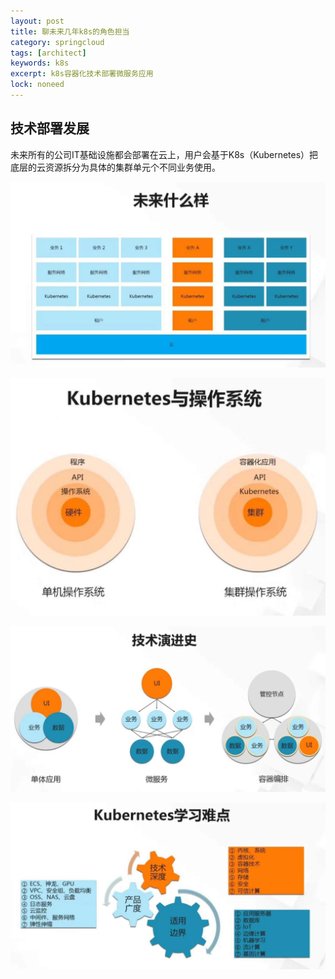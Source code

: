 ```yaml
---
layout: post
title: 聊未来几年k8s的角色担当
category: springcloud
tags: [architect]
keywords: k8s
excerpt: k8s容器化技术部署微服务应用
lock: noneed
---
```



## 技术部署发展

未来所有的公司IT基础设施都会部署在云上，用户会基于K8s（Kubernetes）把底层的云资源拆分为具体的集群单元个不同业务使用。

![](/assets/images/2020/icoding/future/1.jpeg)

![](/assets/images/2020/icoding/future/2.jpeg)

![](/assets/images/2020/icoding/future/3.jpeg)

![](/assets/images/2020/icoding/future/4.jpeg)
